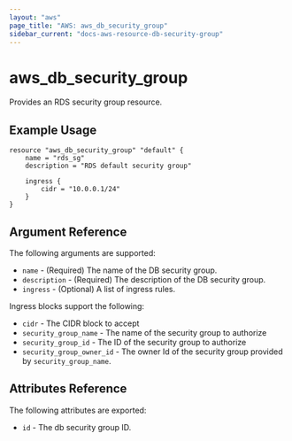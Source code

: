 ```yaml
---
layout: "aws"
page_title: "AWS: aws_db_security_group"
sidebar_current: "docs-aws-resource-db-security-group"
---
```


# aws\_db\_security\_group

Provides an RDS security group resource.

## Example Usage

```
resource "aws_db_security_group" "default" {
    name = "rds_sg"
    description = "RDS default security group"

    ingress {
        cidr = "10.0.0.1/24"
    }
}
```

## Argument Reference

The following arguments are supported:

* `name` - (Required) The name of the DB security group.
* `description` - (Required) The description of the DB security group.
* `ingress` - (Optional) A list of ingress rules.

Ingress blocks support the following:

* `cidr` - The CIDR block to accept
* `security_group_name` - The name of the security group to authorize
* `security_group_id` - The ID of the security group to authorize
* `security_group_owner_id` - The owner Id of the security group provided
  by `security_group_name`.

## Attributes Reference

The following attributes are exported:

* `id` - The db security group ID.

